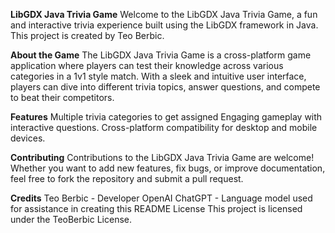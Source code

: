 **LibGDX Java Trivia Game**
Welcome to the LibGDX Java Trivia Game, a fun and interactive trivia experience built using the LibGDX framework in Java. This project is created by Teo Berbic.

**About the Game**
The LibGDX Java Trivia Game is a cross-platform game application where players can test their knowledge across various categories in a 1v1 style match. With a sleek and intuitive user interface, players can dive into different trivia topics, answer questions, and compete to beat their competitors.

**Features**
Multiple trivia categories to get assigned
Engaging gameplay with interactive questions.
Cross-platform compatibility for desktop and mobile devices.

**Contributing**
Contributions to the LibGDX Java Trivia Game are welcome! Whether you want to add new features, fix bugs, or improve documentation, feel free to fork the repository and submit a pull request.

**Credits**
Teo Berbic - Developer
OpenAI ChatGPT - Language model used for assistance in creating this README License
This project is licensed under the TeoBerbic License.
